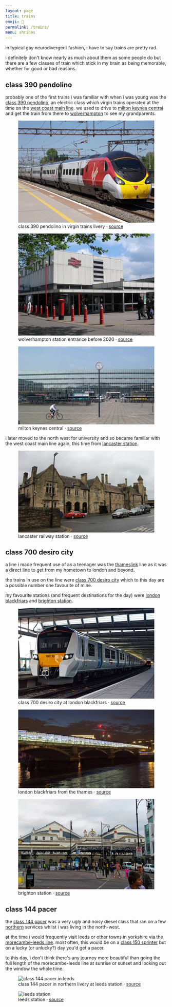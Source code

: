 ```yaml
---
layout: page
title: trains
emoji: 🚅
permalink: /trains/
menu: shrines
---
```

in typical gay neurodivergent fashion, i have to say trains are pretty rad.

i definitely don't know nearly as much about them as some people do but there are a few classes of train which stick in my brain as being memorable, whether for good or bad reasons.

## class 390 pendolino
probably one of the first trains i was familiar with when i was young was the [class 390 pendolino](https://en.wikipedia.org/wiki/British_Rail_Class_390), an electric class which virgin trains operated at the time on the [west coast main line](https://en.wikipedia.org/wiki/West_Coast_Main_Line). we used to drive to [milton keynes central](https://en.wikipedia.org/wiki/Milton_Keynes_Central_railway_station) and get the train from there to [wolverhampton](https://en.wikipedia.org/wiki/Wolverhampton_railway_station) to see my grandparents.

<figure markdown="0">
    <img src="/assets/images/390_pendolino_virgin_northampton.jpg" alt="class 390 pendolino in virgin trains livery">
    <figcaption>class 390 pendolino in virgin trains livery · <a href="https://commons.wikimedia.org/wiki/File:Half_of_a_Class_390_in_new_livery.jpg" target="_blank" rel="noreferrer noopener">source</a></figcaption>
</figure>

<figure markdown="0">
    <img src="/assets/images/wolverhampton_station_entrance.jpg" alt="wolverhampton station entrance (before 2020)">
    <figcaption>wolverhampton station entrance before 2020 · <a href="https://commons.wikimedia.org/wiki/File:Wolverhampton_station_entrance.jpg" target="_blank" rel="noreferrer noopener">source</a></figcaption>
</figure>

<figure markdown="0">
    <img src="/assets/images/milton_keynes_central.jpg" alt="milton keynes central">
    <figcaption>milton keynes central · <a href="https://commons.wikimedia.org/wiki/File:MiltonKeynesCentral-StationSquare.jpg" target="_blank" rel="noreferrer noopener">source</a></figcaption>
</figure>

i later moved to the north west for university and so became familiar with the west coast main line again, this time from <a href="https://en.wikipedia.org/wiki/Lancaster_railway_station" target="_blank" rel="noreferrer noopener">lancaster station</a>.

<figure markdown="0">
    <img src="/assets/images/lancaster_railway_station.jpg" alt="lancaster railway station">
    <figcaption>lancaster railway station · <a href="https://commons.wikimedia.org/wiki/File:2015_at_Lancaster_station_-_main_building.JPG" target="_blank" rel="noreferrer noopener">source</a></figcaption>
</figure>

## class 700 desiro city
a line i made frequent use of as a teenager was the [thameslink](https://en.wikipedia.org/wiki/Thameslink) line as it was a direct line to get from my hometown to london and beyond.

the trains in use on the line were [class 700 desiro city](https://en.wikipedia.org/wiki/British_Rail_Class_700) which to this day are a possible number one favourite of mine.

my favourite stations (and frequent destinations for the day) were [london blackfriars](https://en.wikipedia.org/wiki/Blackfriars_station) and [brighton station](https://en.wikipedia.org/wiki/Brighton_railway_station).

<figure markdown="0">
    <img src="/assets/images/700_desiro_city.jpg" alt="class 700 desiro city at london blackfriars">
    <figcaption>class 700 desiro city at london blackfriars · <a href="https://commons.wikimedia.org/wiki/File:700110_-_London_Blackfriars_3T13.JPG" target="_blank" rel="noreferrer noopener">source</a></figcaption>
</figure>

<figure markdown="0">
    <img src="/assets/images/london_blackfriars.jpg" alt="london blackfriars">
    <figcaption>london blackfriars from the thames · <a href="https://commons.wikimedia.org/wiki/File:London_Blackfriars_from_the_Thames_2015.jpg" target="_blank" rel="noreferrer noopener">source</a></figcaption>
</figure>

<figure markdown="0">
    <img src="/assets/images/brighton_station.jpg" alt="brighton station">
    <figcaption>brighton station · <a href="https://commons.wikimedia.org/wiki/File:Brighton_-_Queen%27s_Road_-_View_North_on_Brighton_Rail.jpg" target="_blank" rel="noreferrer noopener">source</a></figcaption>
</figure>

## class 144 pacer
the [class 144 pacer](https://en.wikipedia.org/wiki/British_Rail_Class_144) was a very ugly and noisy diesel class that ran on a few [northern](https://en.wikipedia.org/wiki/Arriva_Rail_North) services whilst i was living in the north-west.

at the time i would frequently visit leeds or other towns in yorkshire via the [morecambe-leeds line](https://en.wikipedia.org/wiki/Leeds%E2%80%93Morecambe_line). most often, this would be on a [class 150 sprinter](https://en.wikipedia.org/wiki/British_Rail_Class_150) but on a lucky (or unlucky?) day you'd get a pacer.

to this day, i don't think there's any journey more beautiful than going the full length of the morecambe-leeds line at sunrise or sunset and looking out the window the whole time.

<figure markdown="0">
    <img src="{% link /assets/images/144_pacer_leeds.jpg %}" alt="class 144 pacer in leeds">
    <figcaption>class 144 pacer in northern livery at leeds station · <a href="https://commons.wikimedia.org/wiki/File:144013_at_Leeds.jpg" target="_blank" rel="noreferrer noopener">source</a></figcaption>
</figure>

<figure markdown="0">
    <img src="{% link /assets/images/leeds_city_station.jpg %}" alt="leeds station">
    <figcaption>leeds station · <a href="https://commons.wikimedia.org/wiki/File:Leeds_city_railway_station.jpg" target="_blank" rel="noreferrer noopener">source</a></figcaption>
</figure>